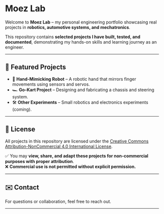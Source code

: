 # Moez Lab

Welcome to **Moez Lab** – my personal engineering portfolio showcasing real projects in **robotics, automotive systems, and mechatronics**.

This repository contains **selected projects I have built, tested, and documented**, demonstrating my hands-on skills and learning journey as an engineer.

---

## 🚀 Featured Projects

- 🤖 **Hand-Mimicking Robot** – A robotic hand that mirrors finger movements using sensors and servos.  
- 🏎️ **Go-Kart Project** – Designing and fabricating a chassis and steering system.  
- 🛠️ **Other Experiments** – Small robotics and electronics experiments (coming).

---

## 📜 License

All projects in this repository are licensed under the [Creative Commons Attribution-NonCommercial 4.0 International License](https://creativecommons.org/licenses/by-nc/4.0/).

✅ You may **view, share, and adapt these projects for non-commercial purposes with proper attribution**.  
❌ **Commercial use is not permitted without explicit permission.**

---

## ✉️ Contact

For questions or collaboration, feel free to reach out.

---
